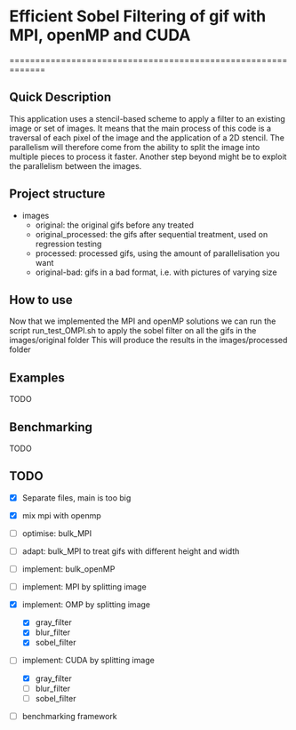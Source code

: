 # Efficient Sobel Filtering of gif with MPI, openMP and CUDA
=============================================================

## Quick Description
This application uses a stencil-based scheme to apply a filter to an existing image or set of images. It means that the main process of this code is a traversal of each pixel of the image and the application of a 2D stencil. The parallelism will therefore come from the ability to split the image into multiple pieces to process it faster. Another step beyond might be to exploit the parallelism between the images.

## Project structure
- images
    - original: the original gifs before any treated
    - original_processed: the gifs after sequential treatment, used on regression testing
    - processed: processed gifs, using the amount of parallelisation you want
    - original-bad: gifs in a bad format, i.e. with pictures of varying size

## How to use
Now that we implemented the MPI and openMP solutions we can run the script run_test_OMPI.sh to apply the sobel filter on all the gifs in the images/original folder
This will produce the results in the images/processed folder

## Examples
TODO

## Benchmarking
TODO

## TODO
- [x] Separate files, main is too big
- [x] mix mpi with openmp
- [ ] optimise: bulk\_MPI
- [ ] adapt: bulk\_MPI to treat gifs with different height and width
- [ ] implement: bulk\_openMP
- [ ] implement: MPI by splitting image
- [x] implement: OMP by splitting image
    + [x] gray\_filter
    + [x] blur\_filter
    + [x] sobel\_filter
- [ ] implement: CUDA by splitting image
    + [x] gray\_filter
    + [ ] blur\_filter
    + [ ] sobel\_filter
- [ ] benchmarking framework

